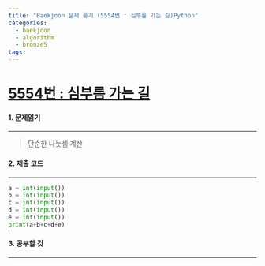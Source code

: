 ```yaml
---
title: "Baekjoon 문제 풀기 (5554번 : 심부름 가는 길)Python"
categories:
  - baekjoon
  - algorithm
  - bronze5
tags:
---
```



# [5554번 : 심부름 가는 길](https://www.acmicpc.net/problem/5554)

#### 1. 문제읽기
---

> 단순한 나눗셈 계산

#### 2. 제출 코드 
---


```python
a = int(input())
b = int(input())
c = int(input())
d = int(input())
e = int(input())
print(a+b+c+d+e)
```


#### 3. 공부할 것
---
